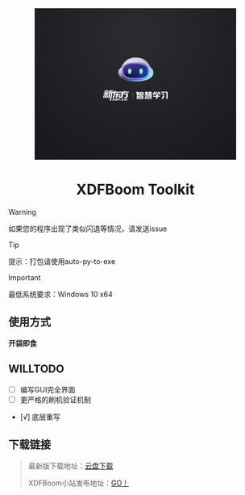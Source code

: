 <div align="center">
<a><img src="./Main/ico/封面.png" width="400" height="300" alt="XDFBoom Toolkit"></a>
</div>

<div align="center">

# XDFBoom Toolkit

</div>

> [!WARNING]
> 如果您的程序出现了类似闪退等情况，请发送issue

> [!TIP]
> 提示：打包请使用auto-py-to-exe

> [!IMPORTANT]  
> 最低系统要求：Windows 10 x64

## 使用方式

**开袋即食**

## WILLTODO
- [ ] 编写GUI完全界面
- [ ] 更严格的刷机验证机制
- [√] 底层重写
      
## 下载链接
> 最新版下载地址：[云盘下载](https://file2.xdfboom.com)
> 
> XDFBoom小站发布地址：[GO！](https://blog.xdfboom.com)